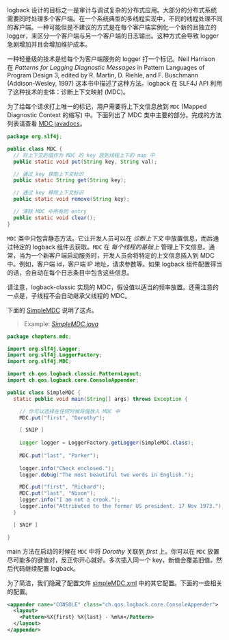 logback 设计的目标之一是审计与调试复杂的分布式应用。大部分的分布式系统需要同时处理多个客户端。在一个系统典型的多线程实现中，不同的线程处理不同的客户端。一种可能但是不建议的方式是在每个客户端实例化一个新的且独立的 logger，来区分一个客户端与另一个客户端的日志输出。这种方式会导致 logger 急剧增加并且会增加维护成本。

一种轻量级的技术是给每个为客户端服务的 logger 打一个标记。Neil Harrison  在 *Patterns for Logging Diagnostic Messages* in Pattern Languages of Program Design 3, edited by R. Martin, D. Riehle, and F. Buschmann (Addison-Wesley, 1997) 这本书中描述了这种方法。logback 在 SLF4J API 利用了这种技术的变体：诊断上下文映射 (MDC)。

为了给每个请求打上唯一的标记，用户需要将上下文信息放到 `MDC` (Mapped Diagnostic Context 的缩写) 中。下面列出了 MDC 类中主要的部分。完成的方法列表请查看 [MDC javadocs](http://www.slf4j.org/api/org/slf4j/MDC.html)。

```java
package org.slf4j;

public class MDC {
  // 将上下文的值作为 MDC 的 key 放到线程上下的 map 中
  public static void put(String key, String val);

  // 通过 key 获取上下文标识
  public static String get(String key);

  // 通过 key 移除上下文标识
  public static void remove(String key);

  // 清除 MDC 中所有的 entry
  public static void clear();
}
```

`MDC` 类中只包含静态方法。它让开发人员可以在 *诊断上下文* 中放置信息，而后通过特定的 logback 组件去获取。`MDC` 在 *每个线程的基础上* 管理上下文信息。通常，当为一个新客户端启动服务时，开发人员会将特定的上文信息插入到 MDC 中。例如，客户端 id，客户端 IP 地址，请求参数等。如果 logback 组件配置得当的话，会自动在每个日志条目中包含这些信息。

请注意，logback-classic 实现的 MDC，假设值以适当的频率放置。还需注意的一点是，子线程不会自动继承父线程的 MDC。

下面的 [SimpleMDC](https://logback.qos.ch/xref/chapters/mdc/SimpleMDC.html) 说明了这点。

>   Example: *[SimpleMDC.java](https://logback.qos.ch/xref/chapters/mdc/SimpleMDC.html)*

```java
package chapters.mdc;

import org.slf4j.Logger;
import org.slf4j.LoggerFactory;
import org.slf4j.MDC;

import ch.qos.logback.classic.PatternLayout;
import ch.qos.logback.core.ConsoleAppender;

public class SimpleMDC {
  static public void main(String[] args) throws Exception {

    // 你可以选择在任何时候将值放入 MDC 中    
    MDC.put("first", "Dorothy");

    [ SNIP ]
    
    Logger logger = LoggerFactory.getLogger(SimpleMDC.class);
    
    MDC.put("last", "Parker");
    
    logger.info("Check enclosed.");
    logger.debug("The most beautiful two words in English.");

    MDC.put("first", "Richard");
    MDC.put("last", "Nixon");
    logger.info("I am not a crook.");
    logger.info("Attributed to the former US president. 17 Nov 1973.");
  }

  [ SNIP ]

}
```

main 方法在启动的时候在 `MDC` 中将 *Dorothy* 关联到 *first* 上。你可以在 `MDC` 放置尽可能多的键值对，反正你开心就好。多次插入同一个 key，新值会覆盖旧值。然后代码继续配置 logback。

为了简洁，我们隐藏了配置文件 [simpleMDC.xml](http://github.com/qos-ch/logback/blob/master/logback-examples/src/main/java/chapters/mdc/simpleMDC.xml) 中的其它配置。下面的一些相关的配置。

```xml
<appender name="CONSOLE" class="ch.qos.logback.core.ConsoleAppender"> 
  <layout>
    <Pattern>%X{first} %X{last} - %m%n</Pattern>
  </layout> 
</appender>
```

